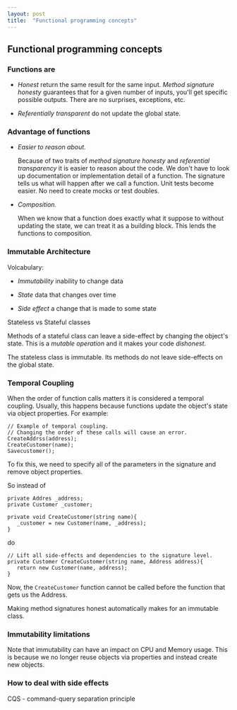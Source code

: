 ```yaml
---
layout: post
title:  "Functional programming concepts"
---
```



## Functional programming concepts 

### Functions are

- *Honest* return the same result for the same input.  *Method signature honesty* guarantees that for a given number of inputs, you'll get specific possible outputs. There are no surprises, exceptions, etc.

- *Referentially transparent*  do not update the global state. 


### Advantage of functions

- *Easier to reason about.* 

   Because of two traits of *method signature honesty* and *referential transparency* it is easier to reason about the code. We don't have to look up documentation or implementation detail of a function. The signature tells us what will happen after we call a function. Unit tests become easier. No need to create mocks or test doubles. 

- *Composition.*

    When we know that a function does exactly what it suppose to without updating the state, we can treat it as a building block.  This lends the functions to composition. 


### Immutable Architecture

Volcabulary:

- *Immutability* inability to change data

- *State* data that changes over time

- *Side effect* a change that is made to some state

Stateless vs Stateful classes

Methods of a stateful class can leave a side-effect by changing the object's state.  This is a *mutable operation* and it makes your code *dishonest*. 


The stateless class is immutable. Its methods do not leave side-effects on the global state. 

### Temporal Coupling

When the order of function calls matters it is considered a temporal coupling.  Usually, this happens because functions update the object's state via object properties. For example:

```
// Example of temporal coupling.
// Changing the order of these calls will cause an error. 
CreateAddrss(address);
CreateCustomer(name);
Savecustomer();
```

To fix this, we need to specify all of the parameters in the signature and remove object properties. 

So instead of 

``` 
private Addres _address;
private Customer _customer;

private void CreateCustomer(string name){
   _customer = new Customer(name, _address);
}
```

do 

```
// Lift all side-effects and dependencies to the signature level. 
private Customer CreateCustomer(string name, Address address){
   return new Customer(name, address);
}
```

Now, the `CreateCustomer` function cannot be called before the function that gets us the Address. 

Making method signatures honest automatically makes for an immutable class.



### Immutability limitations

Note that immutability can have an impact on CPU and Memory usage. This is because we no longer reuse objects via properties and instead create new objects.


### How to deal with side effects

CQS - command-query separation principle








